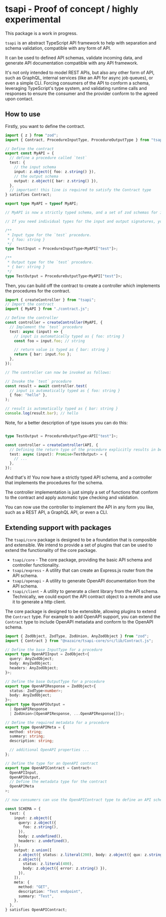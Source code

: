 # tsapi - Proof of concept / highly experimental

This package is a work in progress.

`tsapi` is an abstract TypeScript API framework to help with separation and schema validation, compatible with any form of API.

It can be used to defined API schemas, validate incoming data, and generate API documentation compatible with any API framework.

It's not only intended to model REST APIs, but also any other form of API, such as GraphQL, internal services (like an API for async job queues), or even a simple CLI. Forcing consumers of the API to conform a schema, leveraging TypeScript's type system, and validating runtime calls and responses to ensure the consumer and the provider conform to the agreed upon contact.

## How to use

Firstly, you want to define the contract.

```typescript
import { z } from "zod";
import { Contract, ProcedureInputType, ProcedureOutputType } from "tsapi";

// Define the contract
export const MyAPI = {
  // define a procedure called `test`
  test: {
    // the input schema
    input: z.object({ foo: z.string() }),
    // the output schema
    output: z.object({ bar: z.string() }),
  },
  // important! this line is required to satisfy the Contract type
} satisfies Contract;

export type MyAPI = typeof MyAPI;

// MyAPI is now a strictly typed schema, and a set of zod schemas for input and output validation.

// If you need individual types for the input and output signatures, you can use the `Input` and `Output` types.

/**
 * Input type for the `test` procedure.
 * { foo: string }
 */
type TestInput = ProcedureInputType<MyAPI["test"]>;

/**
 * Output type for the `test` procedure.
 * { bar: string }
 */
type TestOutput = ProcedureOutputType<MyAPI["test"]>;
```

Then, you can build off the contract to create a controller which implements the procedures for the contract.

```typescript
import { createController } from "tsapi";
// Import the contract
import { MyAPI } from "./contract.js";

// Define the controller
const controller = createController(MyAPI, {
  // Implement the `test` procedure
  test: async (input) => {
    // input is automatically typed as { foo: string }
    const foo = input.foo; // string

    // return value is typed as { bar: string }
    return { bar: input.foo };
  },
});

// The controller can now be invoked as follows:

// Invoke the `test` procedure
const result = await controller.test(
  // input is automatically typed as { foo: string }
  { foo: "hello" },
);

// result is automatically typed as { bar: string }
console.log(result.bar); // hello
```

Note, for a better description of type issues you can do this:

```typescript

type TestOutput = ProcedureOutputType<API["test"]>;

const controller = createController(API, {
  // Defining the return type of the procedure explicitly results in better type checking and more descriptive error messages.
  test: async (input): Promise<TestOutput> = {
    // ...
  },
});
```

And that's it! You now have a strictly typed API schema, and a controller that implements the procedures for the schema.

The controller implementation is just simply a set of functions that conform to the contract and apply automatic type checking and validation.

You can now use the controller to implement the API in any form you like, such as a REST API, a GraphQL API, or even a CLI.

## Extending support with packages

The `tsapi/core` package is designed to be a foundation that is composible and extensible. We intend to provide a set of plugins that can be used to extend the functionality of the core package.

- `tsapi/core` - The core package, providing the basic API schema and controller functionality.
- `tsapi/express` - A utility that can create an Express.js router from the API schema.
- `tsapi/openapi` - A utility to generate OpenAPI documentation from the API schema.
- `tsapi/client` - A utility to generate a client library from the API schema. Technically, we could export the API contract object to a remote and use it to generate a http client.

The core package is designed to be extensible, allowing plugins to extend the `Contract` type. For example to add OpenAPI support, you can extend the `Contract` type to include OpenAPI metadata and conform to the OpenAPI schema.

```typescript
import { ZodObject, ZodType, ZodUnion, AnyZodObject } from "zod";
import { Contract } from "@nazaire/tsapi-core/src/lib/Contract.js";

// Define the base InputType for a procedure
export type OpenAPIInput = ZodObject<{
  query: AnyZodObject;
  body: AnyZodObject;
  headers: AnyZodObject;
}>;

// Define the base OutputType for a procedure
export type OpenAPIResponse = ZodObject<{
  status: ZodType<number>;
  body: AnyZodObject;
}>;
export type OpenAPIOutput =
  | OpenAPIResponse
  | ZodUnion<[OpenAPIResponse, ...OpenAPIResponse[]]>;

// Define the required metadata for a procedure
export type OpenAPIMeta = {
  method: string;
  summary: string;
  description: string;

  // additional OpenAPI properties ...
};

// Define the type for an OpenAPI contract
export type OpenAPIContract = Contract<
  OpenAPIInput,
  OpenAPIOutput,
  // Define the metadata type for the contract
  OpenAPIMeta
>;

// now consumers can use the OpenAPIContract type to define an API schema that conforms to the OpenAPI schema.

const SCHEMA = {
  test: {
    input: z.object({
      query: z.object({
        foo: z.string(),
      }),
      body: z.undefined(),
      headers: z.undefined(),
    }),
    output: z.union([
      z.object({ status: z.literal(200), body: z.object({ qux: z.string() }) }),
      z.object({
        status: z.literal(400),
        body: z.object({ error: z.string() }),
      }),
    ]),
    meta: {
      method: "GET",
      description: "Test endpoint",
      summary: "Test",
    },
  },
} satisfies OpenAPIContract;
```
